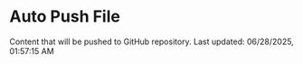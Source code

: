 # Auto Push File

Content that will be pushed to GitHub repository.
Last updated: 06/28/2025, 01:57:15 AM